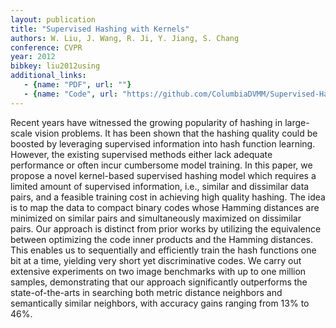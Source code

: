 ```yaml
---
layout: publication
title: "Supervised Hashing with Kernels"
authors: W. Liu, J. Wang, R. Ji, Y. Jiang, S. Chang
conference: CVPR
year: 2012
bibkey: liu2012using
additional_links:
   - {name: "PDF", url: ""}
   - {name: "Code", url: "https://github.com/ColumbiaDVMM/Supervised-Hashing-with-Kernels"}
---
```

Recent years have witnessed the growing popularity of
hashing in large-scale vision problems. It has been shown
that the hashing quality could be boosted by leveraging supervised
information into hash function learning. However,
the existing supervised methods either lack adequate performance
or often incur cumbersome model training. In this
paper, we propose a novel kernel-based supervised hashing
model which requires a limited amount of supervised information,
i.e., similar and dissimilar data pairs, and a feasible
training cost in achieving high quality hashing. The idea
is to map the data to compact binary codes whose Hamming
distances are minimized on similar pairs and simultaneously
maximized on dissimilar pairs. Our approach is
distinct from prior works by utilizing the equivalence between
optimizing the code inner products and the Hamming
distances. This enables us to sequentially and efficiently
train the hash functions one bit at a time, yielding very
short yet discriminative codes. We carry out extensive experiments
on two image benchmarks with up to one million
samples, demonstrating that our approach significantly outperforms
the state-of-the-arts in searching both metric distance
neighbors and semantically similar neighbors, with
accuracy gains ranging from 13% to 46%.
